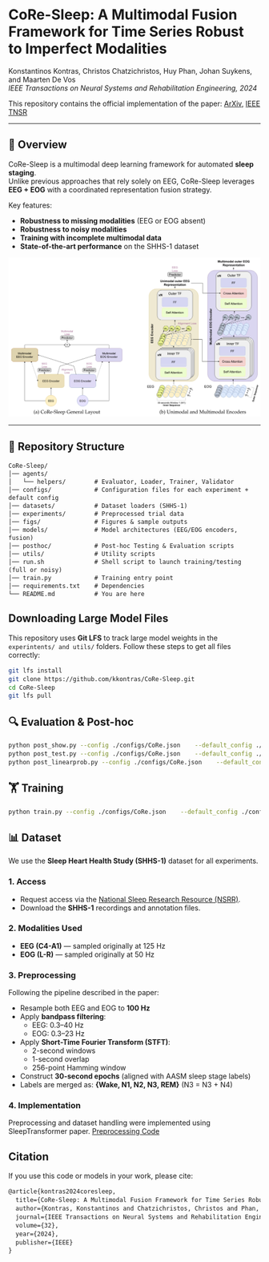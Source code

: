 # CoRe-Sleep: A Multimodal Fusion Framework for Time Series Robust to Imperfect Modalities

Konstantinos Kontras, Christos Chatzichristos, Huy Phan, Johan Suykens, and Maarten De Vos  
*IEEE Transactions on Neural Systems and Rehabilitation Engineering, 2024*  

This repository contains the official implementation of the paper: [ArXiv](https://arxiv.org/abs/2304.06485), [IEEE TNSR](https://ieeexplore.ieee.org/stamp/stamp.jsp?arnumber=10400520)

---

## 🚀 Overview 
CoRe-Sleep is a multimodal deep learning framework for automated **sleep staging**.  
Unlike previous approaches that rely solely on EEG, CoRe-Sleep leverages **EEG + EOG** with a coordinated representation fusion strategy.  

Key features:
- **Robustness to missing modalities** (EEG or EOG absent)  
- **Robustness to noisy modalities**  
- **Training with incomplete multimodal data**  
- **State-of-the-art performance** on the SHHS-1 dataset  

![Training architecture](figs/CoReSleep_architecture.png)

---

 
## 📂 Repository Structure

```text
CoRe-Sleep/
│── agents/             
│   └── helpers/        # Evaluator, Loader, Trainer, Validator 
│── configs/            # Configuration files for each experiment + default config
│── datasets/           # Dataset loaders (SHHS-1)
│── experiments/        # Preprocessed trial data
│── figs/               # Figures & sample outputs
│── models/             # Model architectures (EEG/EOG encoders, fusion)
│── posthoc/            # Post-hoc Testing & Evaluation scripts
│── utils/              # Utility scripts
│── run.sh              # Shell script to launch training/testing (full or noisy)
│── train.py            # Training entry point
│── requirements.txt    # Dependencies
└── README.md           # You are here
```
## Downloading Large Model Files

This repository uses **Git LFS** to track large model weights in the `experintents/ and utils/` folders. Follow these steps to get all files correctly:

```bash
git lfs install
git clone https://github.com/kkontras/CoRe-Sleep.git
cd CoRe-Sleep
git lfs pull
```

## 🔍 Evaluation & Post-hoc
```bash
python post_show.py --config ./configs/CoRe.json    --default_config ./configs/default_config.json --fold 0 --al 0.1 --ms 1
python post_test.py --config ./configs/CoRe.json    --default_config ./configs/default_config.json --fold 0 --al 0.1 --ms 1
python post_linearprob.py --config ./configs/CoRe.json    --default_config ./configs/default_config.json --fold 0 --al 0.1 --ms 1
```

## 🏋️ Training

```bash
python train.py --config ./configs/CoRe.json    --default_config ./configs/default_config.json --fold 0 --al 0.1 --ms 1
```

## 📊 Dataset

We use the **Sleep Heart Health Study (SHHS-1)** dataset for all experiments.

### 1. Access
- Request access via the [National Sleep Research Resource (NSRR)](https://sleepdata.org/datasets/shhs).  
- Download the **SHHS-1** recordings and annotation files.

### 2. Modalities Used
- **EEG (C4-A1)** — sampled originally at 125 Hz  
- **EOG (L-R)** — sampled originally at 50 Hz  

### 3. Preprocessing
Following the pipeline described in the paper:
- Resample both EEG and EOG to **100 Hz**  
- Apply **bandpass filtering**:  
  - EEG: 0.3–40 Hz  
  - EOG: 0.3–23 Hz  
- Apply **Short-Time Fourier Transform (STFT)**:  
  - 2-second windows  
  - 1-second overlap  
  - 256-point Hamming window  
- Construct **30-second epochs** (aligned with AASM sleep stage labels)  
- Labels are merged as: **{Wake, N1, N2, N3, REM}** (N3 = N3 + N4)

### 4. Implementation
Preprocessing and dataset handling were implemented using SleepTransformer paper. [Preprocessing Code](https://github.com/pquochuy/SleepTransformer/tree/main/shhs)


##  Citation

If you use this code or models in your work, please cite:

```markdown
@article{kontras2024coresleep,
  title={CoRe-Sleep: A Multimodal Fusion Framework for Time Series Robust to Imperfect Modalities},
  author={Kontras, Konstantinos and Chatzichristos, Christos and Phan, Huy and Suykens, Johan and De Vos, Maarten},
  journal={IEEE Transactions on Neural Systems and Rehabilitation Engineering},
  volume={32},
  year={2024},
  publisher={IEEE}
}
```